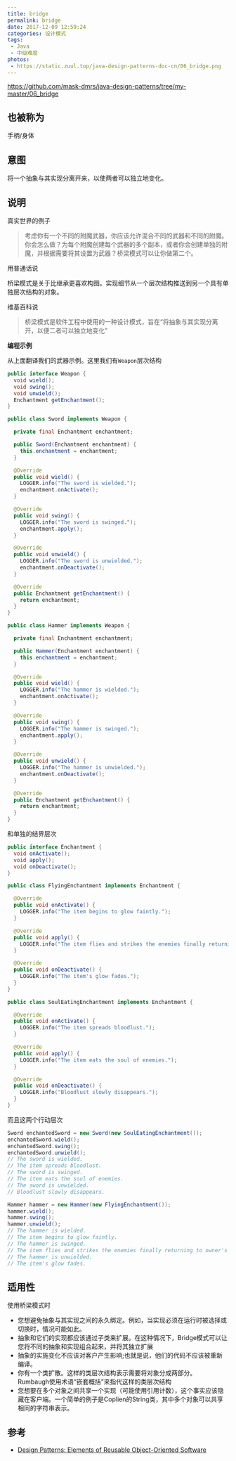 ```yaml
---
title: bridge
permalink: bridge
date: 2017-12-09 12:59:24
categories: 设计模式
tags:
 - Java
 - 中级难度
photos:
 - https://static.zuul.top/java-design-patterns-doc-cn/06_bridge.png
---
```

https://github.com/mask-dmrs/java-design-patterns/tree/my-master/06_bridge
## 也被称为
手柄/身体

## 意图
将一个抽象与其实现分离开来，以使两者可以独立地变化。

## 说明

真实世界的例子

> 考虑你有一个不同的附魔武器，你应该允许混合不同的武器和不同的附魔。你会怎么做？为每个附魔创建每个武器的多个副本，或者你会创建单独的附魔，并根据需要将其设置为武器？桥梁模式可以让你做第二个。

用普通话说

桥梁模式是关于比继承更喜欢构图。实现细节从一个层次结构推送到另一个具有单独层次结构的对象。

维基百科说

> 桥梁模式是软件工程中使用的一种设计模式，旨在“将抽象与其实现分离开，以便二者可以独立地变化”

**编程示例**

从上面翻译我们的武器示例。这里我们有`Weapon`层次结构

```java
public interface Weapon {
  void wield();
  void swing();
  void unwield();
  Enchantment getEnchantment();
}

public class Sword implements Weapon {

  private final Enchantment enchantment;

  public Sword(Enchantment enchantment) {
    this.enchantment = enchantment;
  }

  @Override
  public void wield() {
    LOGGER.info("The sword is wielded.");
    enchantment.onActivate();
  }

  @Override
  public void swing() {
    LOGGER.info("The sword is swinged.");
    enchantment.apply();
  }

  @Override
  public void unwield() {
    LOGGER.info("The sword is unwielded.");
    enchantment.onDeactivate();
  }

  @Override
  public Enchantment getEnchantment() {
    return enchantment;
  }
}

public class Hammer implements Weapon {

  private final Enchantment enchantment;

  public Hammer(Enchantment enchantment) {
    this.enchantment = enchantment;
  }

  @Override
  public void wield() {
    LOGGER.info("The hammer is wielded.");
    enchantment.onActivate();
  }

  @Override
  public void swing() {
    LOGGER.info("The hammer is swinged.");
    enchantment.apply();
  }

  @Override
  public void unwield() {
    LOGGER.info("The hammer is unwielded.");
    enchantment.onDeactivate();
  }

  @Override
  public Enchantment getEnchantment() {
    return enchantment;
  }
}
```

和单独的结界层次

```java
public interface Enchantment {
  void onActivate();
  void apply();
  void onDeactivate();
}

public class FlyingEnchantment implements Enchantment {

  @Override
  public void onActivate() {
    LOGGER.info("The item begins to glow faintly.");
  }

  @Override
  public void apply() {
    LOGGER.info("The item flies and strikes the enemies finally returning to owner's hand.");
  }

  @Override
  public void onDeactivate() {
    LOGGER.info("The item's glow fades.");
  }
}

public class SoulEatingEnchantment implements Enchantment {

  @Override
  public void onActivate() {
    LOGGER.info("The item spreads bloodlust.");
  }

  @Override
  public void apply() {
    LOGGER.info("The item eats the soul of enemies.");
  }

  @Override
  public void onDeactivate() {
    LOGGER.info("Bloodlust slowly disappears.");
  }
}
```

而且这两个行动层次

```java
Sword enchantedSword = new Sword(new SoulEatingEnchantment());
enchantedSword.wield();
enchantedSword.swing();
enchantedSword.unwield();
// The sword is wielded.
// The item spreads bloodlust.
// The sword is swinged.
// The item eats the soul of enemies.
// The sword is unwielded.
// Bloodlust slowly disappears.

Hammer hammer = new Hammer(new FlyingEnchantment());
hammer.wield();
hammer.swing();
hammer.unwield();
// The hammer is wielded.
// The item begins to glow faintly.
// The hammer is swinged.
// The item flies and strikes the enemies finally returning to owner's hand.
// The hammer is unwielded.
// The item's glow fades.
```

## 适用性
使用桥梁模式时

* 您想避免抽象与其实现之间的永久绑定。例如，当实现必须在运行时被选择或切换时，情况可能如此。
* 抽象和它们的实现都应该通过子类来扩展。在这种情况下，Bridge模式可以让您将不同的抽象和实现组合起来，并将其独立扩展
* 抽象的实施变化不应该对客户产生影响;也就是说，他们的代码不应该被重新编译。
* 你有一个类扩散。这样的类层次结构表示需要将对象分成两部分。 Rumbaugh使用术语“嵌套概括”来指代这样的类层次结构
* 您想要在多个对象之间共享一个实现（可能使用引用计数），这个事实应该隐藏在客户端。一个简单的例子是Coplien的String类，其中多个对象可以共享相同的字符串表示。

## 参考

* [Design Patterns: Elements of Reusable Object-Oriented Software](http://www.amazon.com/Design-Patterns-Elements-Reusable-Object-Oriented/dp/0201633612)
